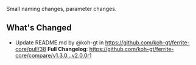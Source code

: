 Small naming changes, parameter changes.

## What's Changed
* Update README.md by @koh-gt in https://github.com/koh-gt/ferrite-core/pull/38
**Full Changelog**: https://github.com/koh-gt/ferrite-core/compare/v1.3.0...v2.0.0r1